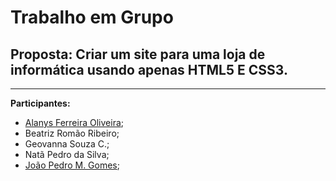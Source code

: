 # Trabalho em Grupo

## Proposta: Criar um site para uma loja de informática usando apenas HTML5 E CSS3.

---

**Participantes:**
- [Alanys Ferreira Oliveira](https://github.com/AlanysF);
- Beatriz Romão Ribeiro;
- Geovanna Souza C.;
- Natã Pedro da Silva;
- [João Pedro M. Gomes](https://github.com/JoaoPMGI);